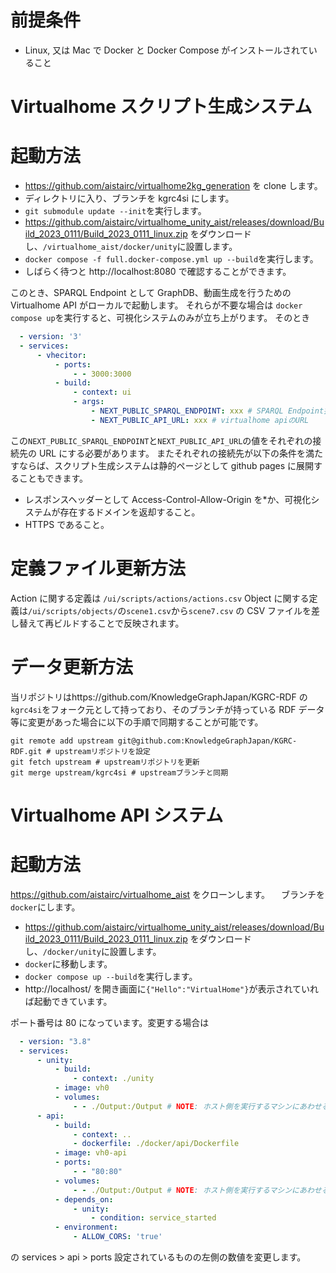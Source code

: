 # 前提条件

- Linux, 又は Mac で Docker と Docker Compose がインストールされていること

# Virtualhome スクリプト生成システム

# 起動方法

- https://github.com/aistairc/virtualhome2kg_generation を clone します。
- ディレクトリに入り、ブランチを kgrc4si にします。
- `git submodule update --init`を実行します。
- https://github.com/aistairc/virtualhome_unity_aist/releases/download/Build_2023_0111/Build_2023_0111_linux.zip をダウンロードし、`/virtualhome_aist/docker/unity`に設置します。
- `docker compose -f full.docker-compose.yml up --build`を実行します。
- しばらく待つと http://localhost:8080 で確認することができます。

このとき、SPARQL Endpoint として GraphDB、動画生成を行うための Virtualhome API がローカルで起動します。
それらが不要な場合は
`docker compose up`を実行すると、可視化システムのみが立ち上がります。
そのとき

```docker-compose.yml
  - version: '3'
  - services:
      - vhecitor:
          - ports:
              - - 3000:3000
          - build:
              - context: ui
              - args:
                  - NEXT_PUBLIC_SPARQL_ENDPOINT: xxx # SPARQL Endpoint接続先URL
                  - NEXT_PUBLIC_API_URL: xxx # virtualhome apiのURL
```

この`NEXT_PUBLIC_SPARQL_ENDPOINT`と`NEXT_PUBLIC_API_URL`の値をそれぞれの接続先の URL にする必要があります。
またそれぞれの接続先が以下の条件を満たすならば、スクリプト生成システムは静的ページとして github pages に展開することもできます。

- レスポンスヘッダーとして Access-Control-Allow-Origin を\*か、可視化システムが存在するドメインを返却すること。
- HTTPS であること。

# 定義ファイル更新方法

Action に関する定義は `/ui/scripts/actions/actions.csv`
Object に関する定義は`/ui/scripts/objects/`の`scene1.csv`から`scene7.csv`
の CSV ファイルを差し替えて再ビルドすることで反映されます。

# データ更新方法

当リポジトリはhttps://github.com/KnowledgeGraphJapan/KGRC-RDF の`kgrc4si`をフォーク元として持っており、そのブランチが持っている RDF データ等に変更があった場合に以下の手順で同期することが可能です。

```
git remote add upstream git@github.com:KnowledgeGraphJapan/KGRC-RDF.git # upstreamリポジトリを設定
git fetch upstream # upstreamリポジトリを更新
git merge upstream/kgrc4si # upstreamブランチと同期
```

# Virtualhome API システム

# 起動方法

https://github.com/aistairc/virtualhome_aist をクローンします。
　ブランチを`docker`にします。

- https://github.com/aistairc/virtualhome_unity_aist/releases/download/Build_2023_0111/Build_2023_0111_linux.zip をダウンロードし、`/docker/unity`に設置します。
- `docker`に移動します。
- `docker compose up --build`を実行します。
- http://localhost/ を開き画面に`{"Hello":"VirtualHome"}`が表示されていれば起動できています。

ポート番号は 80 になっています。変更する場合は

```docker-compose.yml
  - version: "3.8"
  - services:
      - unity:
          - build:
              - context: ./unity
          - image: vh0
          - volumes:
              - - ./Output:/Output # NOTE: ホスト側を実行するマシンにあわせる
      - api:
          - build:
              - context: ..
              - dockerfile: ./docker/api/Dockerfile
          - image: vh0-api
          - ports:
              - - "80:80"
          - volumes:
              - - ./Output:/Output # NOTE: ホスト側を実行するマシンにあわせる
          - depends_on:
              - unity:
                  - condition: service_started
          - environment:
              - ALLOW_CORS: 'true'
```

の services > api > ports 設定されているものの左側の数値を変更します。
